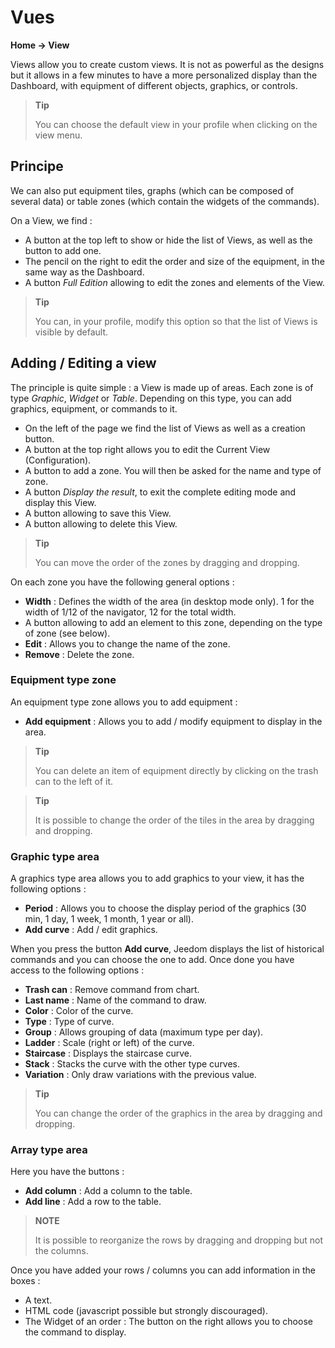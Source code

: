 # Vues
**Home → View**

Views allow you to create custom views.
It is not as powerful as the designs but it allows in a few minutes to have a more personalized display than the Dashboard, with equipment of different objects, graphics, or controls.

> **Tip**
>
> You can choose the default view in your profile when clicking on the view menu.

## Principe

We can also put equipment tiles, graphs (which can be composed of several data) or table zones (which contain the widgets of the commands).

On a View, we find :

- A button at the top left to show or hide the list of Views, as well as the button to add one.
- The pencil on the right to edit the order and size of the equipment, in the same way as the Dashboard.
- A button *Full Edition* allowing to edit the zones and elements of the View.

> **Tip**
>
> You can, in your profile, modify this option so that the list of Views is visible by default.

## Adding / Editing a view

The principle is quite simple : a View is made up of areas. Each zone is of type *Graphic*, *Widget* or *Table*. Depending on this type, you can add graphics, equipment, or commands to it.

- On the left of the page we find the list of Views as well as a creation button.
- A button at the top right allows you to edit the Current View (Configuration).
- A button to add a zone. You will then be asked for the name and type of zone.
- A button *Display the result*, to exit the complete editing mode and display this View.
- A button allowing to save this View.
- A button allowing to delete this View.

> **Tip**
>
> You can move the order of the zones by dragging and dropping.

On each zone you have the following general options :

- **Width** : Defines the width of the area (in desktop mode only). 1 for the width of 1/12 of the navigator, 12 for the total width.
- A button allowing to add an element to this zone, depending on the type of zone (see below).
- **Edit** : Allows you to change the name of the zone.
- **Remove** : Delete the zone.

### Equipment type zone

An equipment type zone allows you to add equipment :

- **Add equipment** : Allows you to add / modify equipment to display in the area.

> **Tip**
>
> You can delete an item of equipment directly by clicking on the trash can to the left of it.

> **Tip**
>
> It is possible to change the order of the tiles in the area by dragging and dropping.


### Graphic type area

A graphics type area allows you to add graphics to your view, it has the following options :

- **Period** : Allows you to choose the display period of the graphics (30 min, 1 day, 1 week, 1 month, 1 year or all).
- **Add curve** : Add / edit graphics.

When you press the button **Add curve**, Jeedom displays the list of historical commands and you can choose the one to add. Once done you have access to the following options :

- **Trash can** : Remove command from chart.
- **Last name** : Name of the command to draw.
- **Color** : Color of the curve.
- **Type** : Type of curve.
- **Group** : Allows grouping of data (maximum type per day).
- **Ladder** : Scale (right or left) of the curve.
- **Staircase** : Displays the staircase curve.
- **Stack** : Stacks the curve with the other type curves.
- **Variation** : Only draw variations with the previous value.

> **Tip**
>
> You can change the order of the graphics in the area by dragging and dropping.

### Array type area

Here you have the buttons :

- **Add column** : Add a column to the table.
- **Add line** : Add a row to the table.

> **NOTE**
>
> It is possible to reorganize the rows by dragging and dropping but not the columns.

Once you have added your rows / columns you can add information in the boxes :

- A text.
- HTML code (javascript possible but strongly discouraged).
- The Widget of an order : The button on the right allows you to choose the command to display.
